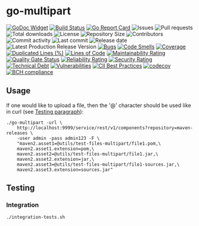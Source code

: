 # go-multipart

[![GoDoc Widget]][GoDoc]
[![Build Status](https://travis-ci.org/030/go-multipart.svg?branch=master)](https://travis-ci.org/030/go-multipart)
[![Go Report Card](https://goreportcard.com/badge/github.com/030/go-multipart)](https://goreportcard.com/report/github.com/030/go-multipart)
![Issues](https://img.shields.io/github/issues-raw/030/go-multipart.svg)
![Pull requests](https://img.shields.io/github/issues-pr-raw/030/go-multipart.svg)
![Total downloads](https://img.shields.io/github/downloads/030/go-multipart/total.svg)
![License](https://img.shields.io/github/license/030/go-multipart.svg)
![Repository Size](https://img.shields.io/github/repo-size/030/go-multipart.svg)
![Contributors](https://img.shields.io/github/contributors/030/go-multipart.svg)
![Commit activity](https://img.shields.io/github/commit-activity/m/030/go-multipart.svg)
![Last commit](https://img.shields.io/github/last-commit/030/go-multipart.svg)
![Release date](https://img.shields.io/github/release-date/030/go-multipart.svg)
![Latest Production Release Version](https://img.shields.io/github/release/030/go-multipart.svg)
[![Bugs](https://sonarcloud.io/api/project_badges/measure?project=030_go-multipart&metric=bugs)](https://sonarcloud.io/dashboard?id=030_go-multipart)
[![Code Smells](https://sonarcloud.io/api/project_badges/measure?project=030_go-multipart&metric=code_smells)](https://sonarcloud.io/dashboard?id=030_go-multipart)
[![Coverage](https://sonarcloud.io/api/project_badges/measure?project=030_go-multipart&metric=coverage)](https://sonarcloud.io/dashboard?id=030_go-multipart)
[![Duplicated Lines (%)](https://sonarcloud.io/api/project_badges/measure?project=030_go-multipart&metric=duplicated_lines_density)](https://sonarcloud.io/dashboard?id=030_go-multipart)
[![Lines of Code](https://sonarcloud.io/api/project_badges/measure?project=030_go-multipart&metric=ncloc)](https://sonarcloud.io/dashboard?id=030_go-multipart)
[![Maintainability Rating](https://sonarcloud.io/api/project_badges/measure?project=030_go-multipart&metric=sqale_rating)](https://sonarcloud.io/dashboard?id=030_go-multipart)
[![Quality Gate Status](https://sonarcloud.io/api/project_badges/measure?project=030_go-multipart&metric=alert_status)](https://sonarcloud.io/dashboard?id=030_go-multipart)
[![Reliability Rating](https://sonarcloud.io/api/project_badges/measure?project=030_go-multipart&metric=reliability_rating)](https://sonarcloud.io/dashboard?id=030_go-multipart)
[![Security Rating](https://sonarcloud.io/api/project_badges/measure?project=030_go-multipart&metric=security_rating)](https://sonarcloud.io/dashboard?id=030_go-multipart)
[![Technical Debt](https://sonarcloud.io/api/project_badges/measure?project=030_go-multipart&metric=sqale_index)](https://sonarcloud.io/dashboard?id=030_go-multipart)
[![Vulnerabilities](https://sonarcloud.io/api/project_badges/measure?project=030_go-multipart&metric=vulnerabilities)](https://sonarcloud.io/dashboard?id=030_go-multipart)
[![CII Best Practices](https://bestpractices.coreinfrastructure.org/projects/2845/badge)](https://bestpractices.coreinfrastructure.org/projects/2845)
[![codecov](https://codecov.io/gh/030/go-multipart/branch/master/graph/badge.svg)](https://codecov.io/gh/030/go-multipart)
[![BCH compliance](https://bettercodehub.com/edge/badge/030/go-multipart?branch=master)](https://bettercodehub.com/results/030/go-multipart)

## Usage

If one would like to upload a file, then the '@' character should be used like
in curl (see [Testing paragraph](#testing)):

```
./go-multipart -url \
    http://localhost:9999/service/rest/v1/components?repository=maven-releases \
    -user admin -pass admin123 -F \
    "maven2.asset1=@utils/test-files-multipart/file1.pom,\
    maven2.asset1.extension=pom,\
    maven2.asset2=@utils/test-files-multipart/file1.jar,\
    maven2.asset2.extension=jar,\
    maven2.asset3=@utils/test-files-multipart/file1-sources.jar,\
    maven2.asset3.extension=sources.jar"
```

## Testing

### Integration

```
./integration-tests.sh
```

[GoDoc]: https://godoc.org/github.com/030/go-multipart
[GoDoc Widget]: https://godoc.org/github.com/030/go-multipart?status.svg
